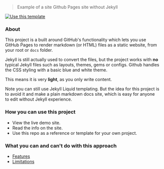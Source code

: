 > Example of a site Github Pages site without Jekyll 

[![Use this template](https://img.shields.io/badge/Use_this_template-green?style=for-the-badge)](https://github.com/MichaelCurrin/gh-pages-no-jekyll/generate)


### About

This project is a built around GitHub's functionality which lets you use GitHub Pages to render markdown (or HTML) files as a static website, from your root or `docs` folder. 

Jekyll is still actually used to convert the files, but the project works with **no** typical Jekyll files such as layouts, themes, gems or configs. Github handles the CSS styling with a basic blue and white theme.

This means it is very **light**, as you only write content.

Note you can still use Jekyll Liquid templating. But the idea for this project is to avoid it and make a plain markdown docs site, which is easy for anyone to edit without Jekyll experience.


### How you can use this project

- View the live demo site.
- Read the info on the site.
- Use this repo as a reference or template for your own project.


### What you can and can't do with this approach

- [Features](features)
- [Limitations](limitations)

